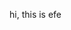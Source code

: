 hi, this is efe
<!---
reelkaeshi/reelkaeshi is a ✨ special ✨ repository because its `README.md` (this file) appears on your GitHub profile.
You can click the Preview link to take a look at your changes.
--->
